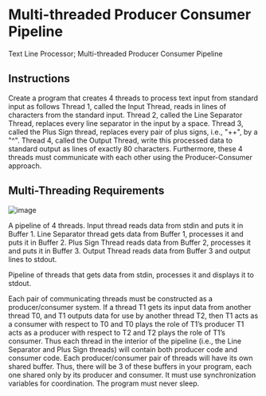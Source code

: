 # Multi-threaded Producer Consumer Pipeline
Text Line Processor; Multi-threaded Producer Consumer Pipeline

## Instructions
Create a program that creates 4 threads to process text input from standard input as follows
Thread 1, called the Input Thread, reads in lines of characters from the standard input.
Thread 2, called the Line Separator Thread, replaces every line separator in the input by a space.
Thread 3, called the Plus Sign thread, replaces every pair of plus signs, i.e., "++", by a "^".
Thread 4, called the Output Thread, write this processed data to standard output as lines of exactly 80 characters.
Furthermore, these 4 threads must communicate with each other using the Producer-Consumer approach. 

## Multi-Threading Requirements
![image](https://user-images.githubusercontent.com/71689421/168721083-2bf7fbcb-7186-40a2-aae4-ab92837661fd.png)

A pipeline of 4 threads. 
Input thread reads data from stdin and puts it in Buffer 1. 
Line Separator thread gets data from Buffer 1, processes it and puts it in Buffer 2. 
Plus Sign Thread reads data from Buffer 2, processes it and puts it in Buffer 3. 
Output Thread reads data from Buffer 3 and output lines to stdout.

Pipeline of threads that gets data from stdin, processes it and displays it to stdout.

Each pair of communicating threads must be constructed as a producer/consumer system.
If a thread T1 gets its input data from another thread T0, and T1 outputs data for use by another thread T2, then T1 acts as a consumer with respect to T0 and T0 plays the role of T1’s producer T1 acts as a producer with respect to T2 and T2 plays the role of T1’s consumer. Thus each thread in the interior of the pipeline (i.e., the Line Separator and Plus Sign threads) will contain both producer code and consumer code. Each producer/consumer pair of threads will have its own shared buffer. Thus, there will be 3 of these buffers in your program, each one shared only by its producer and consumer.
It must use synchronization variables for coordination. The program must never sleep.
